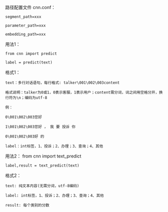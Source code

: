 路径配置文件 cnn.conf：

    segment_path=xxx

    parameter_path=xxx

    embedding_path=xxx

用法1：

    from cnn import predict

    label = predict(text)

格式1：

    text：多行对话语句，每行格式: talker\001\002\003content
    
    格式说明：talker为0或1，0表示客服，1表示用户；content需分词，词之间用空格分开，换行符为\n；编码为utf-8

    例：

    0\001\002\003您好

    1\001\002\003您好 ， 我 要 投诉 你
    
    0\001\002\003好 的

    label：int标签，1、投诉；2、办理；3、查询；4、其他

用法2：
    from cnn import text_predict

    label,result = text_predict(text)

格式2：
    
    text: 纯文本内容(无需分词，utf-8编码)

    label: int标签，1、投诉；2、办理；3、查询；4、其他

    result: 每个类别的分数
